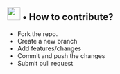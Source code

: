 ## <img src='https://cdn.discordapp.com/emojis/802615573556363284.png?size=80' height="30px"> • How to contribute?

- Fork the repo.
- Create a new branch
- Add features/changes
- Commit and push the changes
- Submit pull request
